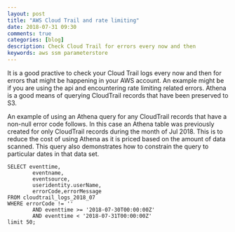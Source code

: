 ```yaml
---
layout: post
title: "AWS Cloud Trail and rate limiting"
date: 2018-07-31 09:30
comments: true
categories: [blog]
description: Check Cloud Trail for errors every now and then
keywords: aws ssm parameterstore
---
```

It is a good practive to check your Cloud Trail logs every now and then for errors that might be happening in your AWS account.
An example might be if you are using the api and encountering rate limiting related errors.
Athena is a good means of querying CloudTrail records that have been preserved to S3.

An example of using an Athena query for any CloudTrail records that have a non-null error code follows.
In this case an Athena table was previously created for only CloudTrail records during the month of Jul 2018.
This is to reduce the cost of using Athena as it is priced based on the amount of data scanned.
This query also demonstrates how to constrain the query to particular dates in that data set.


```
SELECT eventtime,
        eventname,
        eventsource,
        useridentity.userName,
        errorCode,errorMessage
FROM cloudtrail_logs_2018_07
WHERE errorCode != ''
        AND eventtime >= '2018-07-30T00:00:00Z'
        AND eventtime < '2018-07-31T00:00:00Z'
limit 50;
```
